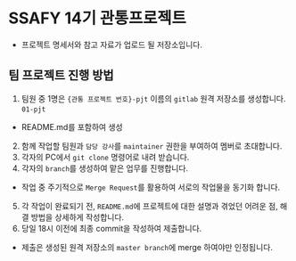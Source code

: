 # SSAFY 14기 관통프로젝트

- 프로젝트 명세서와 참고 자료가 업로드 될 저장소입니다.

## 팀 프로젝트 진행 방법

1. 팀원 중 1명은 `{관통 프로젝트 번호}-pjt` 이름의 `gitlab` 원격 저장소를 생성합니다. `01-pjt`
  - README.md를 포함하여 생성
2. 함께 작업할 팀원과 `담당 강사`를 `maintainer` 권한을 부여하여 멤버로 초대합니다.
3. 각자의 PC에서 `git clone` 명령어로 내려 받습니다.
4. 각자의 `branch`를 생성하여 맡은 업무를 진행합니다.
  - 작업 중 주기적으로 `Merge Request`를 활용하여 서로의 작업물을 동기화 합니다.
5. 각 작업이 완료되기 전, `README.md`에 프로젝트에 대한 설명과 겪었던 어려운 점, 해결 방법을 상세하게 작성합니다.
6. 당일 18시 이전에 최종 commit을 작성하여 제출합니다.
  - 제출은 생성된 원격 저장소의 `master branch`에 merge 하여야만 인정됩니다.